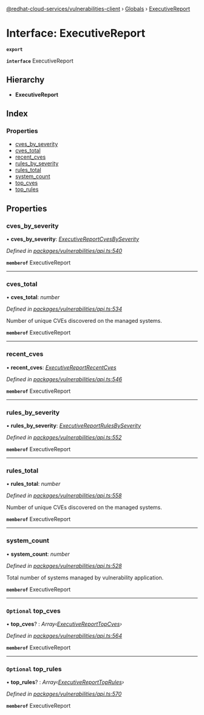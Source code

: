 [@redhat-cloud-services/vulnerabilities-client](../README.md) › [Globals](../globals.md) › [ExecutiveReport](executivereport.md)

# Interface: ExecutiveReport

**`export`** 

**`interface`** ExecutiveReport

## Hierarchy

* **ExecutiveReport**

## Index

### Properties

* [cves_by_severity](executivereport.md#cves_by_severity)
* [cves_total](executivereport.md#cves_total)
* [recent_cves](executivereport.md#recent_cves)
* [rules_by_severity](executivereport.md#rules_by_severity)
* [rules_total](executivereport.md#rules_total)
* [system_count](executivereport.md#system_count)
* [top_cves](executivereport.md#optional-top_cves)
* [top_rules](executivereport.md#optional-top_rules)

## Properties

###  cves_by_severity

• **cves_by_severity**: *[ExecutiveReportCvesBySeverity](executivereportcvesbyseverity.md)*

*Defined in [packages/vulnerabilities/api.ts:540](https://github.com/RedHatInsights/javascript-clients/blob/master/packages/vulnerabilities/api.ts#L540)*

**`memberof`** ExecutiveReport

___

###  cves_total

• **cves_total**: *number*

*Defined in [packages/vulnerabilities/api.ts:534](https://github.com/RedHatInsights/javascript-clients/blob/master/packages/vulnerabilities/api.ts#L534)*

Number of unique CVEs discovered on the managed systems.

**`memberof`** ExecutiveReport

___

###  recent_cves

• **recent_cves**: *[ExecutiveReportRecentCves](executivereportrecentcves.md)*

*Defined in [packages/vulnerabilities/api.ts:546](https://github.com/RedHatInsights/javascript-clients/blob/master/packages/vulnerabilities/api.ts#L546)*

**`memberof`** ExecutiveReport

___

###  rules_by_severity

• **rules_by_severity**: *[ExecutiveReportRulesBySeverity](executivereportrulesbyseverity.md)*

*Defined in [packages/vulnerabilities/api.ts:552](https://github.com/RedHatInsights/javascript-clients/blob/master/packages/vulnerabilities/api.ts#L552)*

**`memberof`** ExecutiveReport

___

###  rules_total

• **rules_total**: *number*

*Defined in [packages/vulnerabilities/api.ts:558](https://github.com/RedHatInsights/javascript-clients/blob/master/packages/vulnerabilities/api.ts#L558)*

Number of unique CVEs discovered on the managed systems.

**`memberof`** ExecutiveReport

___

###  system_count

• **system_count**: *number*

*Defined in [packages/vulnerabilities/api.ts:528](https://github.com/RedHatInsights/javascript-clients/blob/master/packages/vulnerabilities/api.ts#L528)*

Total number of systems managed by vulnerability application.

**`memberof`** ExecutiveReport

___

### `Optional` top_cves

• **top_cves**? : *Array‹[ExecutiveReportTopCves](executivereporttopcves.md)›*

*Defined in [packages/vulnerabilities/api.ts:564](https://github.com/RedHatInsights/javascript-clients/blob/master/packages/vulnerabilities/api.ts#L564)*

**`memberof`** ExecutiveReport

___

### `Optional` top_rules

• **top_rules**? : *Array‹[ExecutiveReportTopRules](executivereporttoprules.md)›*

*Defined in [packages/vulnerabilities/api.ts:570](https://github.com/RedHatInsights/javascript-clients/blob/master/packages/vulnerabilities/api.ts#L570)*

**`memberof`** ExecutiveReport
